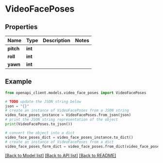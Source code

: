 # VideoFacePoses


## Properties

Name | Type | Description | Notes
------------ | ------------- | ------------- | -------------
**pitch** | **int** |  | 
**roll** | **int** |  | 
**yawn** | **int** |  | 

## Example

```python
from openapi_client.models.video_face_poses import VideoFacePoses

# TODO update the JSON string below
json = "{}"
# create an instance of VideoFacePoses from a JSON string
video_face_poses_instance = VideoFacePoses.from_json(json)
# print the JSON string representation of the object
print(VideoFacePoses.to_json())

# convert the object into a dict
video_face_poses_dict = video_face_poses_instance.to_dict()
# create an instance of VideoFacePoses from a dict
video_face_poses_form_dict = video_face_poses.from_dict(video_face_poses_dict)
```
[[Back to Model list]](../README.md#documentation-for-models) [[Back to API list]](../README.md#documentation-for-api-endpoints) [[Back to README]](../README.md)



